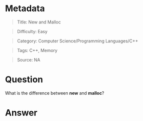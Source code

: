 # Metadata
> Title: New and Malloc

> Difficulty: Easy

> Category: Computer Science/Programming Languages/C++

> Tags: C++, Memory

> Source: NA

# Question
What is the difference between **new** and **malloc**?

# Answer
